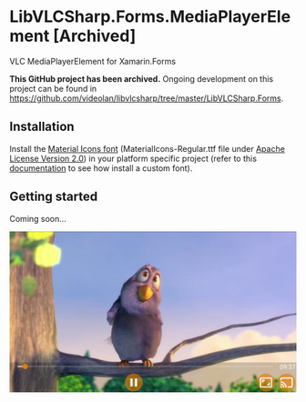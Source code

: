 # LibVLCSharp.Forms.MediaPlayerElement [Archived]
VLC MediaPlayerElement for Xamarin.Forms

**This GitHub project has been archived.** Ongoing development on this project can be found in <https://github.com/videolan/libvlcsharp/tree/master/LibVLCSharp.Forms>.

## Installation

Install the [Material Icons font](https://github.com/google/material-design-icons/tree/master/iconfont) (MaterialIcons-Regular.ttf file under [Apache License Version 2.0](http://www.apache.org/licenses/LICENSE-2.0.txt)) in your platform specific project (refer to this [documentation](https://docs.microsoft.com/xamarin/xamarin-forms/user-interface/text/fonts#use-a-custom-font) to see how install a custom font).

## Getting started
Coming soon...

![Screenshot](/Screenshot.jpeg)

